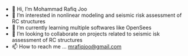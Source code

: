 - 👋 Hi, I’m Mohammad Rafiq Joo
- 👀 I’m interested in nonlinear modeling and seismic risk assessment of RC structures
- 🌱 I’m currently learning multiple softwares like OpenSees
- 💞️ I’m looking to collaborate on projects related to seismic isk assessment of RC structures
- 📫 How to reach me ... mrafiqjoo@gmail.com

<!---
mrafiqjoo/mrafiqjoo is a ✨ special ✨ repository because its `README.md` (this file) appears on your GitHub profile.
You can click the Preview link to take a look at your changes.
--->

